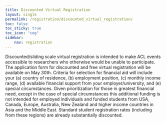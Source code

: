 ```yaml
---
title: Discounted Virtual Registration
layout: single
permalink: /registration/discounted_virtual_registration/
toc: false
toc_sticky: true
toc_icon: "cog"
sidebar:
    nav: registration
---
```


Discounted/sliding scale virtual registration is intended to make ACL events accessible to researchers who otherwise would be unable to participate. The application form for discounted and free virtual registration will be available on May 30th.  Criteria for selection for financial aid will include your (a) country of residence, (b) employment position, (c) monthly income range, (d) available financial support from your employer/university, and (e) special circumstances.  Given prioritization for those in greatest financial need, except in the case of special circumstances this additional funding is not intended for employed individuals and funded students from USA, Canada, Europe, Australia, New Zealand and higher income countries in Asia and the Middle East. Standard student registration rates (including from these regions) are already substantially discounted.

